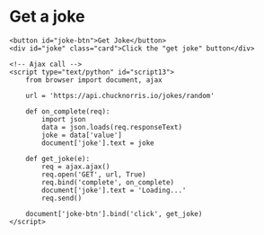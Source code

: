<head>
<!-- Ajax call -->
  <script src="https://cdnjs.cloudflare.com/ajax/libs/brython/3.8.8/brython.js" integrity="sha256-rA89wPrTJJQFWJaZveKW8jpdmC3t5F9rRkPyBjz8G04=" crossorigin="anonymous"></script> 

<script src="https://cdnjs.cloudflare.com/ajax/libs/brython/3.8.8/brython_stdlib.js" integrity="sha256-Gnrw9tIjrsXcZSCh/wos5Jrpn0bNVNFJuNJI9d71TDs=" crossorigin="anonymous"></script> 
 <!-- Ajax call -->
</head>
<body onload="brython()">
    <h1>Get a joke</h1>

    <button id="joke-btn">Get Joke</button>
    <div id="joke" class="card">Click the "get joke" button</div>

    <!-- Ajax call -->
    <script type="text/python" id="script13">
        from browser import document, ajax

        url = 'https://api.chucknorris.io/jokes/random'

        def on_complete(req):
            import json
            data = json.loads(req.responseText)
            joke = data['value']
            document['joke'].text = joke

        def get_joke(e):
            req = ajax.ajax()
            req.open('GET', url, True)
            req.bind('complete', on_complete)
            document['joke'].text = 'Loading...'
            req.send()

        document['joke-btn'].bind('click', get_joke)
    </script>

</body>
